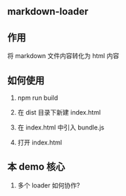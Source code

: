 ## markdown-loader

## 作用

将 markdown 文件内容转化为 html 内容

## 如何使用

1. npm run build

2. 在 dist 目录下新建 index.html

3. 在 index.html 中引入 bundle.js

4. 打开 index.html


## 本 demo 核心

1. 多个 loader 如何协作?


